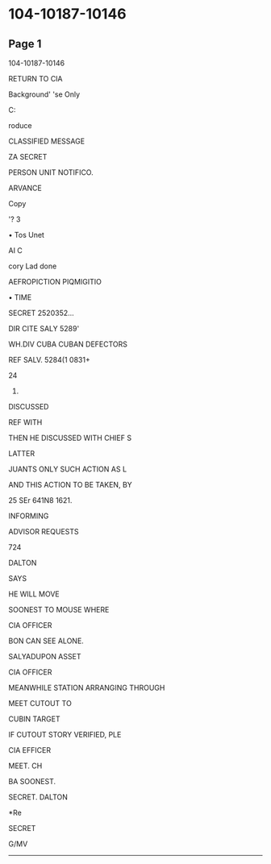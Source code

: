 # 104-10187-10146

## Page 1

104-10187-10146

RETURN TO CIA

Background' 'se Only

C:

roduce

CLASSIFIED MESSAGE

ZA SECRET

PERSON UNIT NOTIFICO.

ARVANCE

Copy

'? 3

• Tos Unet

AI C

cory Lad done

AEFROPICTION PIQMIGITIO

• TIME

SECRET 2520352...

DIR CITE SALY 5289'

WH.DIV CUBA CUBAN DEFECTORS

REF SALV. 5284(1 0831+

24

1.

DISCUSSED

REF WITH

THEN HE DISCUSSED WITH CHIEF S

LATTER

JUANTS ONLY SUCH ACTION AS L

AND THIS ACTION TO BE TAKEN, BY

25 SEr 641N8 1621.

INFORMING

ADVISOR REQUESTS

724

DALTON

SAYS

HE WILL MOVE

SOONEST TO MOUSE WHERE

CIA OFFICER

BON CAN SEE ALONE.

SALYADUPON ASSET

CIA OFFICER

MEANWHILE STATION ARRANGING THROUGH

MEET CUTOUT TO

CUBIN TARGET

IF CUTOUT STORY VERIFIED, PLE

CIA EFFICER

MEET. CH

BA SOONEST.

SECRET. DALTON

*Re

SECRET

G/MV

---

